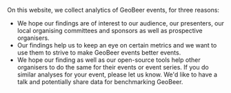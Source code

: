 On this website, we collect analytics of GeoBeer events, for three reasons:

- We hope our findings are of interest to our audience, our presenters, our local organising committees and sponsors as well as prospective organisers. 
- Our findings help us to keep an eye on certain metrics and we want to use them to strive to make GeoBeer events better events.
- We hope our finding as well as our open-source tools help other organisers to do the same for their events or event series. If you do similar analyses for your event, please let us know. We'd like to have a talk and potentially share data for benchmarking GeoBeer.

